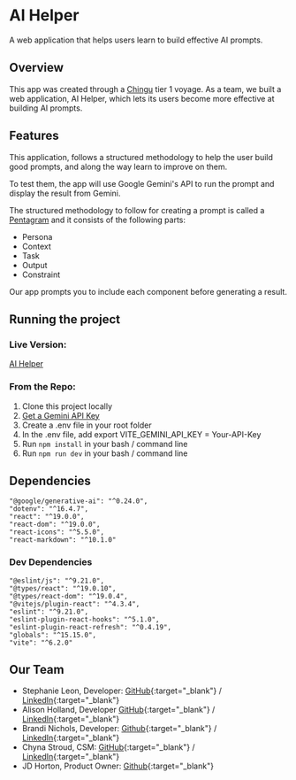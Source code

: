 # AI Helper

A web application that helps users learn to build effective AI prompts.

## Overview

This app was created through a [Chingu](https://www.chingu.io/) tier 1 voyage. As a team, we built a web application, AI Helper, which lets its users become more effective at building AI prompts.

## Features

This application, follows a structured methodology to help the user build good prompts, and along the way learn to improve on them.

To test them, the app will use Google Gemini's API to run the prompt and display the result from Gemini.

The structured methodology to follow for creating a prompt is called a [Pentagram](https://ai.plainenglish.io/prompt-engineering-with-pentagram-framework-persona-context-task-output-and-constraint-3717b0733578) and it consists of the following parts:

- Persona
- Context
- Task
- Output
- Constraint

Our app prompts you to include each component before generating a result.

## Running the project

### Live Version:

[AI Helper](https://ai-helper-gemini.netlify.app/)

### From the Repo:

1. Clone this project locally
2. [Get a Gemini API Key](https://ai.google.dev/gemini-api/docs/api-key)
3. Create a .env file in your root folder
4. In the .env file, add export VITE_GEMINI_API_KEY = Your-API-Key
5. Run `npm install` in your bash / command line
6. Run `npm run dev` in your bash / command line

## Dependencies

    "@google/generative-ai": "^0.24.0",
    "dotenv": "^16.4.7",
    "react": "^19.0.0",
    "react-dom": "^19.0.0",
    "react-icons": "^5.5.0",
    "react-markdown": "^10.1.0"

### Dev Dependencies

    "@eslint/js": "^9.21.0",
    "@types/react": "^19.0.10",
    "@types/react-dom": "^19.0.4",
    "@vitejs/plugin-react": "^4.3.4",
    "eslint": "^9.21.0",
    "eslint-plugin-react-hooks": "^5.1.0",
    "eslint-plugin-react-refresh": "^0.4.19",
    "globals": "^15.15.0",
    "vite": "^6.2.0"

## Our Team

- Stephanie Leon, Developer: [GitHub](https://github.com/stefleon33){:target="_blank"} / [LinkedIn](https://www.linkedin.com/in/stephanie-leon33/){:target="_blank"}
- Alison Holland, Developer [GitHub](https://github.com/alison-ah){:target="_blank"} / [LinkedIn](https://linkedin.com/in/andersonholland){:target="_blank"}
- Brandi Nichols, Developer: [Github](https://github.com/branic18){:target="_blank"} / [LinkedIn](https://www.linkedin.com/in/brandi-nichols-dev){:target="_blank"}
- Chyna Stroud, CSM: [GitHub](https://github.com/Chyna397){:target="_blank"} / [LinkedIn](https://www.linkedin.com/in/chyna-stroud-csm-3448a9213){:target="_blank"}
- JD Horton, Product Owner: [Github](https://github.com/JD818){:target="_blank"}
